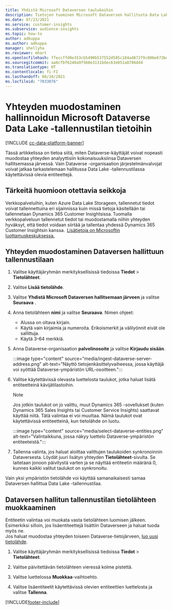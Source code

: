```yaml
---
title: Yhdistä Microsoft Dataversen taulukoihin
description: Tietojen tuominen Microsoft Dataversen hallitusta Data Lake -tallennustilasta.
ms.date: 07/23/2021
ms.service: customer-insights
ms.subservice: audience-insights
ms.topic: how-to
author: adkuppa
ms.author: adkuppa
manager: shellyha
ms.reviewer: mhart
ms.openlocfilehash: ffeccffd0e353cb5490b537552d585c184ad672f9c806e673bd04743214ad068
ms.sourcegitcommit: aa0cfbf6240a9f560e3131bdec63e051a8786dd4
ms.translationtype: HT
ms.contentlocale: fi-FI
ms.lasthandoff: 08/10/2021
ms.locfileid: "7033076"
---
```

# <a name="connect-to-data-in-a-microsoft-dataverse-managed-data-lake"></a>Yhteyden muodostaminen hallinnoidun Microsoft Dataverse Data Lake -tallennustilan tietoihin

[!INCLUDE [cc-data-platform-banner](../includes/cc-data-platform-banner.md)]

Tässä artikkelissa on tietoa siitä, miten Dataverse-käyttäjät voivat nopeasti muodostaa yhteyden analyyttisiin kokonaisuuksiinsa Dataversen hallitsemassa järvessä. Vain Dataverse -organisaation järjestelmänvalvojat voivat jatkaa tarkastelemaan hallitussa Data Lake -tallennustilassa käytettävissä olevia entiteettejä.

## <a name="important-considerations"></a>Tärkeitä huomioon otettavia seikkoja

Verkkopalveluihin, kuten Azure Data Lake Storageen, tallennetut tiedot voivat tallennettuina eri sijainnissa kuin missä tietoja käsitellään tai tallennetaan Dynamics 365 Customer Insightsissa. Tuomalla verkkopalveluun tallennetut tiedot tai muodostamalla niihin yhteyden hyväksyt, että tiedot voidaan siirtää ja tallentaa yhdessä Dynamics 365 Customer Insightsin kanssa.  [Lisätietoja on Microsoftin luottamuskeskuksessa.](https://www.microsoft.com/trust-center)

## <a name="connect-to-a-dataverse-managed-lake"></a>Yhteyden muodostaminen Dataversen hallittuun tallennustilaan

1. Valitse käyttäjäryhmän merkityksellisissä tiedoissa **Tiedot** > **Tietolähteet**.

2. Valitse **Lisää tietolähde**.

3. Valitse **Yhdistä Microsoft Dataversen hallitsemaan järveen** ja valitse **Seuraava** .

4. Anna tietolähteen **nimi** ja valitse **Seuraava**. Nimen ohjeet: 
   - Alussa on oltava kirjain.
   - Käytä vain kirjaimia ja numeroita. Erikoismerkit ja välilyönnit eivät ole sallittuja.
   - Käytä 3–64 merkkiä.

5. Anna Dataverse-organisaation **palvelinosoite** ja valitse **Kirjaudu sisään**.

   :::image type="content" source="media/ingest-dataverse-server-address.png" alt-text="Näyttö tietojenkäsittelyvaiheessa, jossa käyttäjä voi syöttää Dataverse-ympäristön URL-osoitteen.":::

6. Valitse käytettävissä olevasta luettelosta taulukot, jotka haluat lisätä entiteetteinä kävijätilastoihin.    

   > [!NOTE]
   > Jos jotkin taulukot on jo valittu, muut Dynamics 365 -sovellukset (kuten Dynamics 365 Sales Insights tai Customer Service Insights) saattavat käyttää niitä. Tätä valintaa ei voi muuttaa. Nämä taulukot ovat käytettävissä entiteetteinä, kun tietolähde on luotu.

   :::image type="content" source="media/select-dataverse-entities.png" alt-text="Valintaikkuna, jossa näkyy luettelo Dataverse-ympäristön entiteeteistä.":::

7. Tallenna valinta, jos haluat aloittaa valittujen taulukoiden synkronoinnin Dataversesta. Löydät juuri lisätyn yhteyden **Tietolähteet**-sivulta. Se laitetaan jonoon päivitystä varten ja se näyttää entiteetin määränä 0, kunnes kaikki valitut taulukot on synkronoitu.

Vain yksi ympäristön tietolähde voi käyttää samanaikaisesti samaa Dataversen hallittua Data Lake -tallennustilaa.

## <a name="edit-a-dataverse-managed-lake-data-source"></a>Dataversen hallitun tallennustilan tietolähteen muokkaaminen

Entiteetin valintaa voi muokata vasta tietolähteen luomisen jälkeen. Esimerkiksi silloin, jos lisäentiteettejä lisättiin Dataverseen ja haluat tuoda myös ne.    
Jos haluat muodostaa yhteyden toiseen Dataverse-tietojärveen, [luo uusi tietolähde](#connect-to-a-dataverse-managed-lake).

1. Valitse käyttäjäryhmän merkityksellisissä tiedoissa **Tiedot** > **Tietolähteet**.

2. Valitse päivitettävän tietolähteen vieressä kolme pistettä.

3. Valitse luettelossa **Muokkaa**-vaihtoehto.

4. Valitse lisäentiteetit käytettävissä olevien entiteettien luettelosta ja valitse **Tallenna**.

[!INCLUDE[footer-include](../includes/footer-banner.md)]